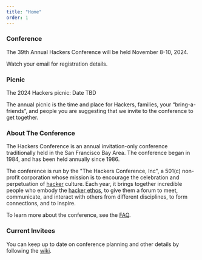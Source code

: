 ```yaml
---
title: "Home"
order: 1
---
```


### Conference

The 39th Annual Hackers Conference will be held November 8-10, 2024.

Watch your email for registration details.

### Picnic

The 2024 Hackers picnic: Date TBD

The annual picnic is the time and place for Hackers, families, your “bring-a-friends”, and people you are suggesting that we invite to the conference to get together.

### About The Conference

The Hackers Conference is an annual invitation-only conference traditionally held in the San Francisco Bay Area. The conference began in 1984, and has been held annually since 1986.

The conference is run by the "The Hackers Conference, Inc", a 501(c) non-profit corporation whose mission is to encourage the celebration and perpetuation of [hacker](http://www.catb.org/~esr/jargon/html/H/hacker.html) culture. Each year, it brings together incredible people who embody the [hacker ethos](http://www.catb.org/~esr/jargon/html/H/has-the-X-nature.html), to give them a forum to meet, communicate, and interact with others from different disciplines, to form connections, and to inspire.

To learn more about the conference, see the [FAQ](https://www.hackersconference.org/faq.html). 

### Current Invitees

You can keep up to date on conference planning and other details by following the [wiki](https://wiki.hackersconference.org/).
